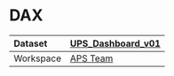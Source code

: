 



# DAX

|Dataset|[UPS_Dashboard_v01](./../UPS_Dashboard_v01.md)|
| :--- | :--- |
|Workspace|[APS Team](../../Workspaces/APS-Team.md)|
